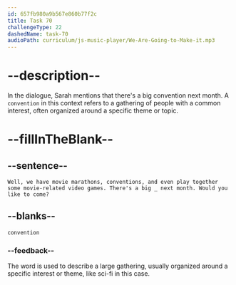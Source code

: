 ```yaml
---
id: 657fb980a9b567e860b77f2c
title: Task 70
challengeType: 22
dashedName: task-70
audioPath: curriculum/js-music-player/We-Are-Going-to-Make-it.mp3
---
```


<!--
AUDIO REFERENCE:
Sarah: Well, we have movie marathons, conventions, and even play together some movie-related video games. There's a big convention next month. Would you like to come?
-->

# --description--

In the dialogue, Sarah mentions that there's a big convention next month. A `convention` in this context refers to a gathering of people with a common interest, often organized around a specific theme or topic.

# --fillInTheBlank--

## --sentence--

`Well, we have movie marathons, conventions, and even play together some movie-related video games. There's a big _ next month. Would you like to come?`

## --blanks--

`convention`

### --feedback--

The word is used to describe a large gathering, usually organized around a specific interest or theme, like sci-fi in this case.

